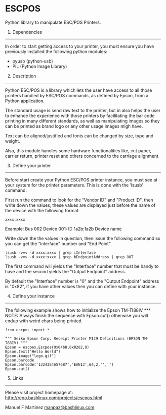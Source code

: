 ESCPOS
======

Python library to manipulate ESC/POS Printers.

1. Dependencies
------------------------------------------------------------------

In order to start getting access to your printer, you must ensure
you have previously installed the following python modules:

  * pyusb (python-usb)
  * PIL (Python Image Library)

2. Description
------------------------------------------------------------------

Python ESC/POS is a library which lets the user have access to all
those printers handled by ESC/POS commands, as defined by Epson,
from a Python application.

The standard usage is send raw text to the printer, but in also 
helps the user to enhance the experience with those printers by
facilitating the bar code printing in many different standards,
as well as manipulating images so they can be printed as brand
logo or any other usage images migh have. 

Text can be aligned/justified and fonts can be changed by size,
type and weight.

Also, this module handles some hardware functionalities like, cut
paper, carrier return, printer reset and others concerned to the
carriage alignment.

3. Define your printer
------------------------------------------------------------------

Before start create your Python ESC/POS printer instance, you must
see at your system for the printer parameters. This is done with
the 'lsusb' command.

First run the command to look for the "Vendor ID" and "Product ID",
then write down the values, these values are displayed just before
the name of the device with the following format:

    xxxx:xxxx

Example:
  Bus 002 Device 001: ID 1a2b:1a2b Device name

Write down the the values in question, then issue the following
command so you can get the "Interface" number and "End Point"

    lsusb -vvv -d xxxx:xxxx | grep iInterface
    lsusb -vvv -d xxxx:xxxx | grep bEndpointAddress | grep OUT

The first command will yields the "Interface" number that must
be handy to have and the second yields the "Output Endpoint"
address.

By default the "Interface" number is "0" and the "Output Endpoint"
address is "0x82",  if you have other values then you can define
with your instance.

4. Define your instance
------------------------------------------------------------------

The following example shows how to initialize the Epson TM-TI88IV
*** NOTE: Always finish the sequence with Epson.cut() otherwise
          you will endup with weird chars being printed.

    from escpos import *
  
    """ Seiko Epson Corp. Receipt Printer M129 Definitions (EPSON TM-T88IV) """
    Epson = escpos.Escpos(0x04b8,0x0202,0)
    Epson.text("Hello World")
    Epson.image("logo.gif")
    Epson.barcode
    Epson.barcode('1324354657687','EAN13',64,2,'','')
    Epson.cut()

5. Links
------------------------------------------------------------------

Please visit project homepage at:
http://repo.bashlinux.com/projects/escpos.html

Manuel F Martinez <manpaz@bashlinux.com>

